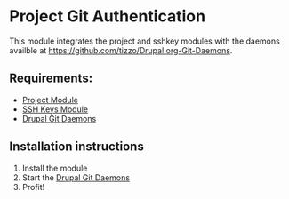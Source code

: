 # Project Git Authentication

This module integrates the project and sshkey modules with the daemons availble at https://github.com/tizzo/Drupal.org-Git-Daemons.

## Requirements:
-   [Project Module](http://drupal.org/project/project)
-   [SSH Keys Module](http://drupal.org/project/sshkey)
-   [Drupal Git Daemons](https://github.com/tizzo/Drupal.org-Git-Daemons)

## Installation instructions

1.   Install the module
2.   Start the [Drupal Git Daemons](https://github.com/tizzo/Drupal.org-Git-Daemons)
3.   Profit!
